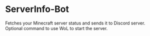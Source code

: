 # ServerInfo-Bot
Fetches your Minecraft server status and sends it to Discord server. Optional command to use WoL to start the server.
